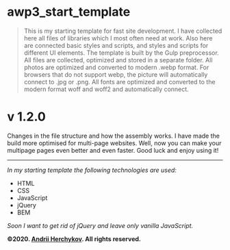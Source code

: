 # awp3_start_template

> This is my starting template for fast site development. I have collected here all files of libraries which I most often need at work. Also here are connected basic styles and scripts, and styles and scripts for different UI elements. The template is built by the Gulp preprocessor. All files are collected, optimized and stored in a separate folder. All photos are optimized and converted to modern .webp format. For browsers that do not support webp, the picture will automatically connect to .jpg or .png. All fonts are optimized and converted to the modern format woff and woff2 and automatically connect.

# v 1.2.0
Changes in the file structure and how the assembly works. I have made the build more optimised for multi-page websites.
Well, now you can make your multipage pages even better and even faster. Good luck and enjoy using it!

---------------------------------------

*In my starting template the following technologies are used:*
* HTML
* CSS
* JavaScript
* jQuery
* BEM

*Soon I want to get rid of jQuery and leave only vanilla JavaScript.*

**&copy;2020. [Andrii Herchykov](http://instagram.com/andrii_wp3_ "My Instagram"). All rights reserved.**
